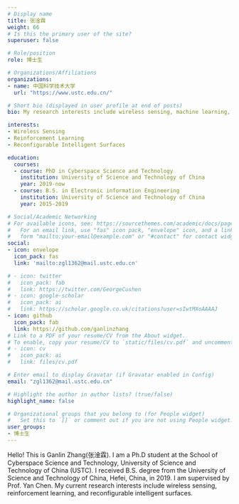 ```yaml
---
# Display name
title: 张淦霖
weight: 66
# Is this the primary user of the site?
superuser: false

# Role/position
role: 博士生

# Organizations/Affiliations
organizations:
- name: 中国科学技术大学
  url: "https://www.ustc.edu.cn/"

# Short bio (displayed in user profile at end of posts)
bio: My research interests include wireless sensing, machine learning, and reinforcement learning.

interests:
- Wireless Sensing
- Reinforcement Learning
- Reconfigurable Intelligent Surfaces

education:
  courses:
  - course: PhD in Cyberspace Science and Technology
    institution: University of Science and Technology of China
    year: 2019-now
  - course: B.S. in Electronic information Engineering
    institution: University of Science and Technology of China
    year: 2015-2019

# Social/Academic Networking
# For available icons, see: https://sourcethemes.com/academic/docs/page-builder/#icons
#   For an email link, use "fas" icon pack, "envelope" icon, and a link in the
#   form "mailto:your-email@example.com" or "#contact" for contact widget.
social:
- icon: envelope
  icon_pack: fas
  link: 'mailto:zgl1362@mail.ustc.edu.cn'

# - icon: twitter
#   icon_pack: fab
#   link: https://twitter.com/GeorgeCushen
# - icon: google-scholar
#   icon_pack: ai
#   link: https://scholar.google.co.uk/citations?user=sIwtMXoAAAAJ
- icon: github
  icon_pack: fab
  link: https://github.com/ganlinzhang
# Link to a PDF of your resume/CV from the About widget.
# To enable, copy your resume/CV to `static/files/cv.pdf` and uncomment the lines below.
# - icon: cv
#   icon_pack: ai
#   link: files/cv.pdf

# Enter email to display Gravatar (if Gravatar enabled in Config)
email: "zgl1362@mail.ustc.edu.cn"

# Highlight the author in author lists? (true/false)
highlight_name: false

# Organizational groups that you belong to (for People widget)
#   Set this to `[]` or comment out if you are not using People widget.
user_groups:
- 博士生
---
```


Hello! This is Ganlin Zhang(张淦霖).   I am a Ph.D student at the School of Cyberspace Science and Technology,  University of Science and Technology of China (USTC). I received B.S. degree from the University of Science and Technology of China, Hefei, China, in 2019. I am supervised by Prof. Yan Chen. My current research interests include wireless sensing, reinforcement learning, and reconfigurable intelligent surfaces.

